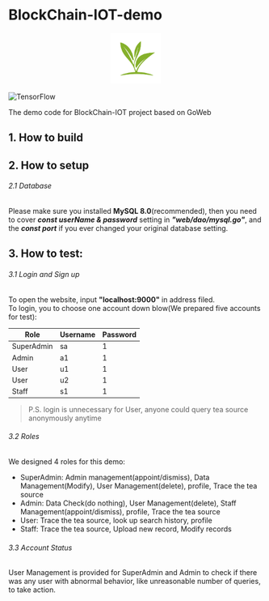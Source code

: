 # BlockChain-IOT-demo

<div align=center><img width="100" height="100" src="https://github.com/jianfson/BlockChain-IOT-demo/blob/master/login-logo.png"/></div>

<!-- Badges -->
![TensorFlow](https://img.shields.io/badge/TeaSafe-v1.0-brightgreen)

The demo code for BlockChain-IOT project based on GoWeb

## 1. How to build  
  
## 2. How to setup  
  ###### 2.1 Database  
  Please make sure you installed **MySQL 8.0**(recommended), then you need to cover ***const userName & password*** setting in ***"web/dao/mysql.go"***, and the ***const port*** if you ever changed your original database setting.  

  
## 3. How to test:  
  ###### 3.1 Login and Sign up  
  To open the website, input **"localhost:9000"** in address filed.   
  To login, you  to choose one account down blow(We prepared five accounts for test):   
  
  
|Role|Username|Password|
|---|---|---
|SuperAdmin|sa|1
|Admin|a1|1
|User|u1|1
|User|u2|1
|Staff|s1|1


  > P.S. login is unnecessary for User, anyone could query tea source anonymously anytime  

  ###### 3.2 Roles  
  We designed 4 roles for this demo:  
    
  - SuperAdmin: Admin management(appoint/dismiss), Data Management(Modify), User Management(delete), profile, Trace the tea source  
  - Admin:      Data Check(do nothing), User Management(delete), Staff Management(appoint/dismiss), profile, Trace the tea source  
  - User:       Trace the tea source, look up search history, profile  
  - Staff:      Trace the tea source, Upload new record, Modify records  
  
  ###### 3.3 Account Status  
  User Management is provided for SuperAdmin and Admin to check if there was any user with abnormal behavior, like unreasonable number of queries, to take action.  
   
  
